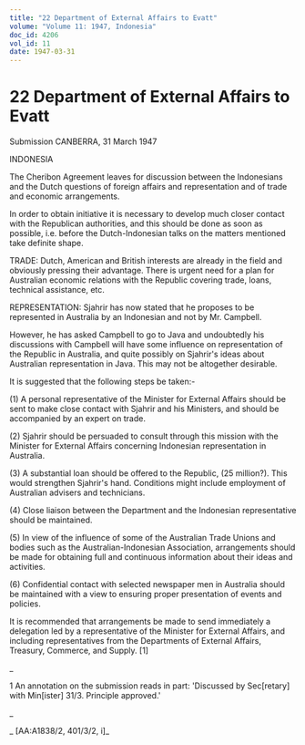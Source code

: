 ```yaml
---
title: "22 Department of External Affairs to Evatt"
volume: "Volume 11: 1947, Indonesia"
doc_id: 4206
vol_id: 11
date: 1947-03-31
---
```


# 22 Department of External Affairs to Evatt

Submission CANBERRA, 31 March 1947

INDONESIA

The Cheribon Agreement leaves for discussion between the Indonesians and the Dutch questions of foreign affairs and representation and of trade and economic arrangements.

In order to obtain initiative it is necessary to develop much closer contact with the Republican authorities, and this should be done as soon as possible, i.e. before the Dutch-Indonesian talks on the matters mentioned take definite shape.

TRADE: Dutch, American and British interests are already in the field and obviously pressing their advantage. There is urgent need for a plan for Australian economic relations with the Republic covering trade, loans, technical assistance, etc.

REPRESENTATION: Sjahrir has now stated that he proposes to be represented in Australia by an Indonesian and not by Mr. Campbell.

However, he has asked Campbell to go to Java and undoubtedly his discussions with Campbell will have some influence on representation of the Republic in Australia, and quite possibly on Sjahrir's ideas about Australian representation in Java. This may not be altogether desirable.

It is suggested that the following steps be taken:-

(1) A personal representative of the Minister for External Affairs should be sent to make close contact with Sjahrir and his Ministers, and should be accompanied by an expert on trade.

(2) Sjahrir should be persuaded to consult through this mission with the Minister for External Affairs concerning Indonesian representation in Australia.

(3) A substantial loan should be offered to the Republic, (25 million?). This would strengthen Sjahrir's hand. Conditions might include employment of Australian advisers and technicians.

(4) Close liaison between the Department and the Indonesian representative should be maintained.

(5) In view of the influence of some of the Australian Trade Unions and bodies such as the Australian-Indonesian Association, arrangements should be made for obtaining full and continuous information about their ideas and activities.

(6) Confidential contact with selected newspaper men in Australia should be maintained with a view to ensuring proper presentation of events and policies.

It is recommended that arrangements be made to send immediately a delegation led by a representative of the Minister for External Affairs, and including representatives from the Departments of External Affairs, Treasury, Commerce, and Supply. [1]

_

1 An annotation on the submission reads in part: 'Discussed by Sec[retary] with Min[ister] 31/3. Principle approved.'

_

_ [AA:A1838/2, 401/3/2, i]_
